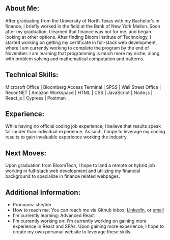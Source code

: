 ## About Me:

After graduating from the University of North Texas with my Bachelor's in finance, I briefly worked in the field at the Bank of New York Mellon. Soon after my graduation, I learned that finance was not for me, and began looking at other options. After finding Bloom Institute of Technology, I started working on getting my certificate in full-stack web development, where I am currently working to complete the program by the end of November. I am learning that programming is much more my niche, along with problem solving and mathematical computation and patterns.

## Technical Skills:

Microsoft Office | Bloomberg Access Terminal | SPSS | Wall Street Office | ReconNET | Amazon Workspace | HTML | CSS | JavaScript | Node.js | React.js | Cypress | Postman

## Experience:

While having no official coding job experience, I believe that results speak far louder than individual experience. As such, I hope to leverage my coding results to gain invaluable experience working the industry.

## Next Moves:

Upon graduation from BloomTech, I hope to land a remote or hybrid job working in full-stack web development and utilizing my financial background to specialize in finance related webpages.

## Additional Information:

  * Pronouns: she/her
  * How to reach me: You can reach me via Github inbox, [LinkedIn](https://www.linkedin.com/in/emmahtml/), or [email](mailto:calvinhtml@gmail.com)
  * I'm currently learning: Advanced React
  * I'm currently working on: I'm currently working on gaining more experience in React and SPAs. Upon gaining more experience, I hope to create my own personal
                              website to leverage these skills.
